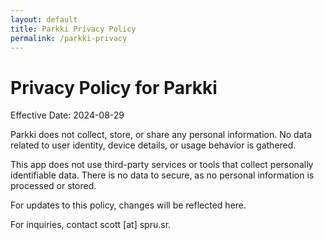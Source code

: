 ```yaml
---
layout: default
title: Parkki Privacy Policy
permalink: /parkki-privacy
---
```


# Privacy Policy for Parkki

Effective Date: 2024-08-29

Parkki does not collect, store, or share any personal information. No data related to user identity, device details, or usage behavior is gathered.

This app does not use third-party services or tools that collect personally identifiable data. There is no data to secure, as no personal information is processed or stored.

For updates to this policy, changes will be reflected here.

For inquiries, contact scott [at] spru.sr.
